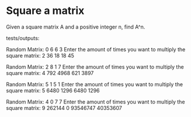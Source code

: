 # Square a matrix
Given a square matrix A and a positive integer n, find A^n.

tests/outputs:

Random Matrix:
0 6 
6 3 
Enter the amount of times you want to multiply the square matrix:
2
36 18 
18 45 

Random Matrix:
2 8 
1 7 
Enter the amount of times you want to multiply the square matrix:
4
792 4968 
621 3897

Random Matrix:
5 1 
5 1 
Enter the amount of times you want to multiply the square matrix:
5
6480 1296 
6480 1296 

Random Matrix:
4 0 
7 7 
Enter the amount of times you want to multiply the square matrix:
9
262144 0 
93546747 40353607 


